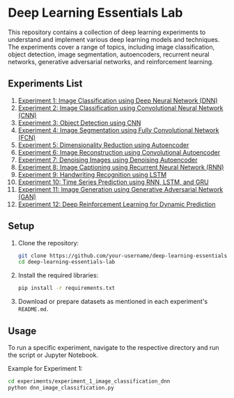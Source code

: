 # Deep Learning Essentials Lab

This repository contains a collection of deep learning experiments to understand and implement various deep learning models and techniques. The experiments cover a range of topics, including image classification, object detection, image segmentation, autoencoders, recurrent neural networks, generative adversarial networks, and reinforcement learning.

## Experiments List

1. [Experiment 1: Image Classification using Deep Neural Network (DNN)](experiments/image_classification_dnn/readme.txt)
2. [Experiment 2: Image Classification using Convolutional Neural Network (CNN)](experiments/DNN_CNN/README.txt)
3. [Experiment 3: Object Detection using CNN](experiments/object_detection_cnn/README.md)
4. [Experiment 4: Image Segmentation using Fully Convolutional Network (FCN)](experiments/experiment_4_image_segmentation_fcn/README.md)
5. [Experiment 5: Dimensionality Reduction using Autoencoder](experiments/experiment_5_autoencoder_dimensionality_reduction/README.md)
6. [Experiment 6: Image Reconstruction using Convolutional Autoencoder](experiments/experiment_6_convolutional_autoencoder/README.md)
7. [Experiment 7: Denoising Images using Denoising Autoencoder](experiments/experiment_7_denoising_autoencoder/README.md)
8. [Experiment 8: Image Captioning using Recurrent Neural Network (RNN)](experiments/experiment_8_image_captioning_rnn/README.md)
9. [Experiment 9: Handwriting Recognition using LSTM](experiments/experiment_9_handwriting_recognition_lstm/README.md)
10. [Experiment 10: Time Series Prediction using RNN, LSTM, and GRU](experiments/experiment_10_time_series_prediction/README.md)
11. [Experiment 11: Image Generation using Generative Adversarial Network (GAN)](experiments/experiment_11_gan_image_generation/README.md)
12. [Experiment 12: Deep Reinforcement Learning for Dynamic Prediction](experiments/experiment_12_reinforcement_learning/README.md)


## Setup

1. Clone the repository:
    ```bash
    git clone https://github.com/your-username/deep-learning-essentials-lab.git
    cd deep-learning-essentials-lab
    ```
2. Install the required libraries:
    ```bash
    pip install -r requirements.txt
    ```
3. Download or prepare datasets as mentioned in each experiment's `README.md`.

## Usage

To run a specific experiment, navigate to the respective directory and run the script or Jupyter Notebook.

Example for Experiment 1:
```bash
cd experiments/experiment_1_image_classification_dnn
python dnn_image_classification.py

